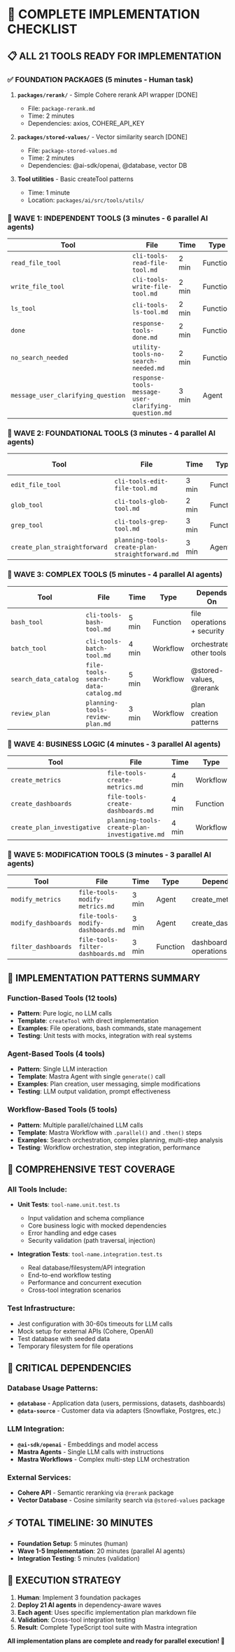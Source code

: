 # 🚀 COMPLETE IMPLEMENTATION CHECKLIST

## 📋 **ALL 21 TOOLS READY FOR IMPLEMENTATION**

### **✅ FOUNDATION PACKAGES (5 minutes - Human task)**

1. **`packages/rerank/`** - Simple Cohere rerank API wrapper [DONE]
   - File: `package-rerank.md`
   - Time: 2 minutes
   - Dependencies: axios, COHERE_API_KEY

2. **`packages/stored-values/`** - Vector similarity search [DONE]
   - File: `package-stored-values.md` 
   - Time: 2 minutes
   - Dependencies: @ai-sdk/openai, @database, vector DB

3. **Tool utilities** - Basic createTool patterns
   - Time: 1 minute
   - Location: `packages/ai/src/tools/utils/`

### **🤖 WAVE 1: INDEPENDENT TOOLS (3 minutes - 6 parallel AI agents)**

| Tool | File | Time | Type | Tests |
|------|------|------|------|-------|
| `read_file_tool` | `cli-tools-read-file-tool.md` | 2 min | Function | ✅ Complete |
| `write_file_tool` | `cli-tools-write-file-tool.md` | 2 min | Function | ✅ Complete |
| `ls_tool` | `cli-tools-ls-tool.md` | 2 min | Function | ✅ Complete |
| `done` | `response-tools-done.md` | 2 min | Function | ✅ Complete |
| `no_search_needed` | `utility-tools-no-search-needed.md` | 2 min | Function | ✅ Complete |
| `message_user_clarifying_question` | `response-tools-message-user-clarifying-question.md` | 3 min | Agent | ✅ Complete |

### **🤖 WAVE 2: FOUNDATIONAL TOOLS (3 minutes - 4 parallel AI agents)**

| Tool | File | Time | Type | Depends On |
|------|------|------|------|-----------|
| `edit_file_tool` | `cli-tools-edit-file-tool.md` | 3 min | Function | read/write files |
| `glob_tool` | `cli-tools-glob-tool.md` | 2 min | Function | ls patterns |
| `grep_tool` | `cli-tools-grep-tool.md` | 3 min | Function | file reading |
| `create_plan_straightforward` | `planning-tools-create-plan-straightforward.md` | 3 min | Agent | Independent LLM |

### **🤖 WAVE 3: COMPLEX TOOLS (5 minutes - 4 parallel AI agents)**

| Tool | File | Time | Type | Depends On |
|------|------|------|------|-----------|
| `bash_tool` | `cli-tools-bash-tool.md` | 5 min | Function | file operations + security |
| `batch_tool` | `cli-tools-batch-tool.md` | 4 min | Workflow | orchestrates other tools |
| `search_data_catalog` | `file-tools-search-data-catalog.md` | 5 min | Workflow | @stored-values, @rerank |
| `review_plan` | `planning-tools-review-plan.md` | 3 min | Workflow | plan creation patterns |

### **🤖 WAVE 4: BUSINESS LOGIC (4 minutes - 3 parallel AI agents)**

| Tool | File | Time | Type | Depends On |
|------|------|------|------|-----------|
| `create_metrics` | `file-tools-create-metrics.md` | 4 min | Workflow | search_data_catalog |
| `create_dashboards` | `file-tools-create-dashboards.md` | 4 min | Function | metrics patterns |
| `create_plan_investigative` | `planning-tools-create-plan-investigative.md` | 4 min | Workflow | plan review patterns |

### **🤖 WAVE 5: MODIFICATION TOOLS (3 minutes - 3 parallel AI agents)**

| Tool | File | Time | Type | Depends On |
|------|------|------|------|-----------|
| `modify_metrics` | `file-tools-modify-metrics.md` | 3 min | Agent | create_metrics |
| `modify_dashboards` | `file-tools-modify-dashboards.md` | 3 min | Agent | create_dashboards |
| `filter_dashboards` | `file-tools-filter-dashboards.md` | 3 min | Function | dashboard operations |

## 🎯 **IMPLEMENTATION PATTERNS SUMMARY**

### **Function-Based Tools (12 tools)**
- **Pattern**: Pure logic, no LLM calls
- **Template**: `createTool` with direct implementation
- **Examples**: File operations, bash commands, state management
- **Testing**: Unit tests with mocks, integration with real systems

### **Agent-Based Tools (4 tools)**
- **Pattern**: Single LLM interaction
- **Template**: Mastra Agent with single `generate()` call
- **Examples**: Plan creation, user messaging, simple modifications
- **Testing**: LLM output validation, prompt effectiveness

### **Workflow-Based Tools (5 tools)**
- **Pattern**: Multiple parallel/chained LLM calls
- **Template**: Mastra Workflow with `.parallel()` and `.then()` steps
- **Examples**: Search orchestration, complex planning, multi-step analysis
- **Testing**: Workflow orchestration, step integration, performance

## 🧪 **COMPREHENSIVE TEST COVERAGE**

### **All Tools Include:**
- **Unit Tests**: `tool-name.unit.test.ts`
  - Input validation and schema compliance
  - Core business logic with mocked dependencies
  - Error handling and edge cases
  - Security validation (path traversal, injection)

- **Integration Tests**: `tool-name.integration.test.ts`
  - Real database/filesystem/API integration
  - End-to-end workflow testing
  - Performance and concurrent execution
  - Cross-tool integration scenarios

### **Test Infrastructure:**
- Jest configuration with 30-60s timeouts for LLM calls
- Mock setup for external APIs (Cohere, OpenAI)
- Test database with seeded data
- Temporary filesystem for file operations

## 🔧 **CRITICAL DEPENDENCIES**

### **Database Usage Patterns:**
- **`@database`** - Application data (users, permissions, datasets, dashboards)
- **`@data-source`** - Customer data via adapters (Snowflake, Postgres, etc.)

### **LLM Integration:**
- **`@ai-sdk/openai`** - Embeddings and model access
- **Mastra Agents** - Single LLM calls with instructions
- **Mastra Workflows** - Complex multi-step LLM orchestration

### **External Services:**
- **Cohere API** - Semantic reranking via `@rerank` package
- **Vector Database** - Cosine similarity search via `@stored-values` package

## ⚡ **TOTAL TIMELINE: 30 MINUTES**

- **Foundation Setup**: 5 minutes (human)
- **Wave 1-5 Implementation**: 20 minutes (parallel AI agents)
- **Integration Testing**: 5 minutes (validation)

## 🚀 **EXECUTION STRATEGY**

1. **Human**: Implement 3 foundation packages
2. **Deploy 21 AI agents** in dependency-aware waves
3. **Each agent**: Uses specific implementation plan markdown file
4. **Validation**: Cross-tool integration testing
5. **Result**: Complete TypeScript tool suite with Mastra integration

**All implementation plans are complete and ready for parallel execution! 🎯**